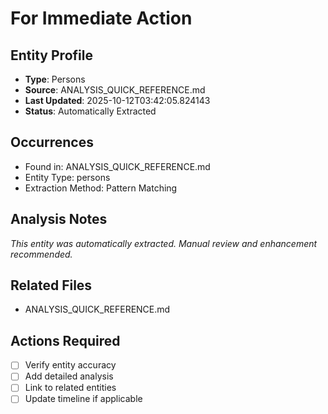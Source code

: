 # For Immediate Action

## Entity Profile
- **Type**: Persons
- **Source**: ANALYSIS_QUICK_REFERENCE.md
- **Last Updated**: 2025-10-12T03:42:05.824143
- **Status**: Automatically Extracted

## Occurrences
- Found in: ANALYSIS_QUICK_REFERENCE.md
- Entity Type: persons
- Extraction Method: Pattern Matching

## Analysis Notes
*This entity was automatically extracted. Manual review and enhancement recommended.*

## Related Files
- ANALYSIS_QUICK_REFERENCE.md

## Actions Required
- [ ] Verify entity accuracy
- [ ] Add detailed analysis
- [ ] Link to related entities
- [ ] Update timeline if applicable
